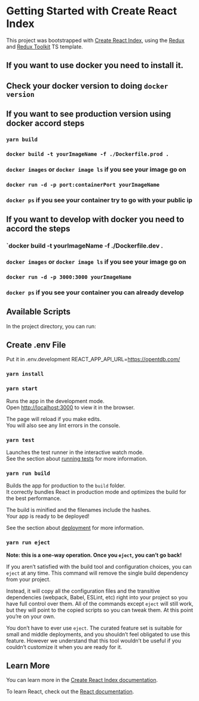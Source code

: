 # Getting Started with Create React Index

This project was bootstrapped with [Create React Index](https://github.com/facebook/create-react-app), using the [Redux](https://redux.js.org/) and [Redux Toolkit](https://redux-toolkit.js.org/) TS template.

## If you want to use docker you need to install it. 
## Check your docker version to doing `docker version`

## If you want to see production version using docker accord steps

### `yarn build`
### `docker build -t yourImageName -f ./Dockerfile.prod .`
### `docker images` or `docker image ls` if you see your image go on
### `docker run -d -p port:containerPort yourImageName`
### `docker ps` if you see your container try to go with your public ip

## If you want to develop with docker you need to accord the steps

### `docker build -t yourImageName -f ./Dockerfile.dev .
### `docker images` or `docker image ls` if you see your image go on
### `docker run -d -p 3000:3000 yourImageName`
### `docker ps` if you see your container you can already develop


## Available Scripts

In the project directory, you can run:

## Create .env File

Put it in .env.development REACT_APP_API_URL=https://opentdb.com/

### `yarn install`

### `yarn start`

Runs the app in the development mode.\
Open [http://localhost:3000](http://localhost:3000) to view it in the browser.

The page will reload if you make edits.\
You will also see any lint errors in the console.

### `yarn test`

Launches the test runner in the interactive watch mode.\
See the section about [running tests](https://facebook.github.io/create-react-app/docs/running-tests) for more information.

### `yarn run build`

Builds the app for production to the `build` folder.\
It correctly bundles React in production mode and optimizes the build for the best performance.

The build is minified and the filenames include the hashes.\
Your app is ready to be deployed!

See the section about [deployment](https://facebook.github.io/create-react-app/docs/deployment) for more information.

### `yarn run eject`

**Note: this is a one-way operation. Once you `eject`, you can’t go back!**

If you aren’t satisfied with the build tool and configuration choices, you can `eject` at any time. This command will remove the single build dependency from your project.

Instead, it will copy all the configuration files and the transitive dependencies (webpack, Babel, ESLint, etc) right into your project so you have full control over them. All of the commands except `eject` will still work, but they will point to the copied scripts so you can tweak them. At this point you’re on your own.

You don’t have to ever use `eject`. The curated feature set is suitable for small and middle deployments, and you shouldn’t feel obligated to use this feature. However we understand that this tool wouldn’t be useful if you couldn’t customize it when you are ready for it.

## Learn More

You can learn more in the [Create React Index documentation](https://facebook.github.io/create-react-app/docs/getting-started).

To learn React, check out the [React documentation](https://reactjs.org/).
